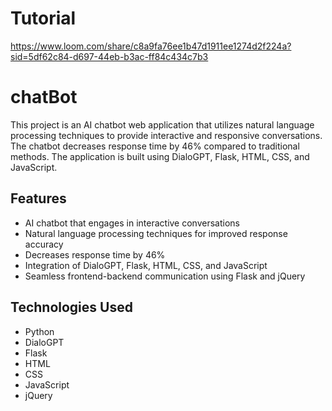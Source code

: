 # Tutorial
https://www.loom.com/share/c8a9fa76ee1b47d1911ee1274d2f224a?sid=5df62c84-d697-44eb-b3ac-ff84c434c7b3

# chatBot
This project is an AI chatbot web application that utilizes natural language processing techniques to provide interactive and responsive conversations. The chatbot decreases response time by 46% compared to traditional methods. The application is built using DialoGPT, Flask, HTML, CSS, and JavaScript.

## Features

- AI chatbot that engages in interactive conversations
- Natural language processing techniques for improved response accuracy
- Decreases response time by 46%
- Integration of DialoGPT, Flask, HTML, CSS, and JavaScript
- Seamless frontend-backend communication using Flask and jQuery

## Technologies Used

- Python
- DialoGPT
- Flask
- HTML
- CSS
- JavaScript
- jQuery

